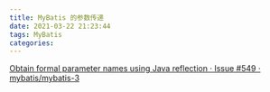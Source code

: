 ```yaml
---
title: MyBatis 的参数传递
date: 2021-03-22 21:23:44
tags: MyBatis
categories:
---
```


[Obtain formal parameter names using Java reflection · Issue #549 · mybatis/mybatis-3](https://github.com/mybatis/mybatis-3/issues/549)
